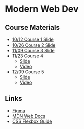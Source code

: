 # Modern Web Dev

## Course Materials

- [10/12 Course 1 Slide](https://hackmd.io/@m4xshen/B1R4AcCep)
- [10/26 Course 2 Slide](https://hackmd.io/@m4xshen/ryadxDrfa)
- [11/09 Course 3 Slide](https://hackmd.io/@m4xshen/ryMvcHI7a)
- 11/23 Course 4
  - [Slide](https://hackmd.io/@m4xshen/B199qQvNp)
  - [Video](https://youtu.be/0Ioz5oVhpcw)
- 12/09 Course 5
  - [Slide](https://hackmd.io/@m4xshen/ryJ1kfoBp)
  - [Video](https://youtu.be/c2CR7YF8te4?feature=shared)

## Links

- [Figma](https://www.figma.com/file/O4GKNekFDAaQUgCnryJGKE/TODO?type=design&node-id=0-1&mode=design&t=HYcgxBA5oVeol0m3-0)
- [MDN Web Docs](https://developer.mozilla.org/en-US/)
- [CSS Flexbox Guide](https://css-tricks.com/snippets/css/a-guide-to-flexbox/)
